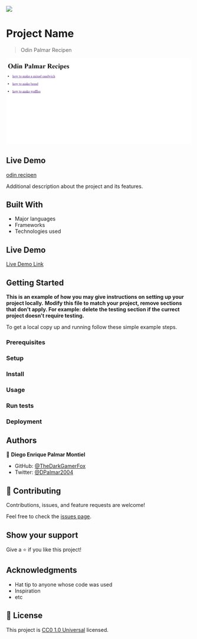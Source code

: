 ![](https://img.shields.io/badge/Uneweb-blue)

# Project Name

>Odin Palmar Recipen

![screenshot](./app_screenshot.png)

## Live Demo

[odin recipen](https://thedarkgamerfox.github.io/odin-recipes-palmar/)

Additional description about the project and its features.

## Built With

- Major languages
- Frameworks
- Technologies used

## Live Demo

[Live Demo Link](https://livedemo.com)


## Getting Started

**This is an example of how you may give instructions on setting up your project locally.**
**Modify this file to match your project, remove sections that don't apply. For example: delete the testing section if the currect project doesn't require testing.**


To get a local copy up and running follow these simple example steps.

### Prerequisites

### Setup

### Install

### Usage

### Run tests

### Deployment



## Authors

👤 **Diego Enrique Palmar Montiel**

- GitHub: [@TheDarkGamerFox](https://github.com/TheDarkGamerFox)
- Twitter: [@DPalmar2004](https://twitter.com/DPalmar2004)

## 🤝 Contributing

Contributions, issues, and feature requests are welcome!

Feel free to check the [issues page](https://github.com/TheDarkGamerFox/odin-recipes-palmar/issues).

## Show your support

Give a ⭐️ if you like this project!

## Acknowledgments

- Hat tip to anyone whose code was used
- Inspiration
- etc

## 📝 License

This project is [CC0 1.0 Universal](LICENSE) licensed.
